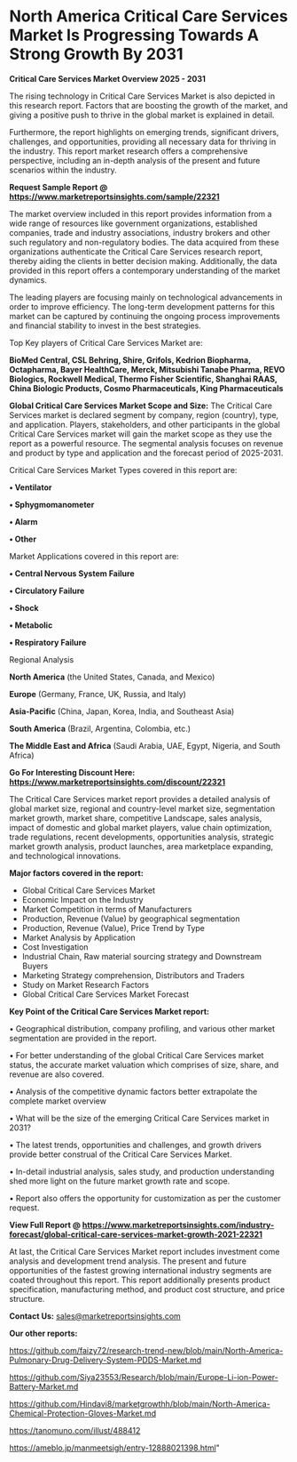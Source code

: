 # North America Critical Care Services Market Is Progressing Towards A Strong Growth By 2031

<Strong> Critical Care Services Market Overview 2025 - 2031</strong>

The rising technology in Critical Care Services Market is also depicted in this research report. Factors that are boosting the growth of the market, and giving a positive push to thrive in the global market is explained in detail.

Furthermore, the report highlights on emerging trends, significant drivers, challenges, and opportunities, providing all necessary data for thriving in the industry. This report market research offers a comprehensive perspective, including an in-depth analysis of the present and future scenarios within the industry.

<strong>Request Sample Report @ <a href=https://www.marketreportsinsights.com/sample/22321>https://www.marketreportsinsights.com/sample/22321</a></strong>

The market overview included in this report provides information from a wide range of resources like government organizations, established companies, trade and industry associations, industry brokers and other such regulatory and non-regulatory bodies. The data acquired from these organizations authenticate the Critical Care Services research report, thereby aiding the clients in better decision making. Additionally, the data provided in this report offers a contemporary understanding of the market dynamics.

The leading players are focusing mainly on technological advancements in order to improve efficiency. The long-term development patterns for this market can be captured by continuing the ongoing process improvements and financial stability to invest in the best strategies.

Top Key players of Critical Care Services Market are:

<strong>BioMed Central, CSL Behring, Shire, Grifols, Kedrion Biopharma, Octapharma, Bayer HealthCare, Merck, Mitsubishi Tanabe Pharma, REVO Biologics, Rockwell Medical, Thermo Fisher Scientific, Shanghai RAAS, China Biologic Products, Cosmo Pharmaceuticals, King Pharmaceuticals</strong>

<strong><b>Global Critical Care Services Market Scope and Size:</b></strong>
The Critical Care Services market is declared segment by company, region (country), type, and application. Players, stakeholders, and other participants in the global Critical Care Services market will gain the market scope as they use the report as a powerful resource. The segmental analysis focuses on revenue and product by type and application and the forecast period of 2025-2031.

Critical Care Services Market Types covered in this report are:

<strong>• Ventilator

• Sphygmomanometer

• Alarm

• Other</strong>

Market Applications covered in this report are:

<strong>• Central Nervous System Failure

• Circulatory Failure

• Shock

• Metabolic

• Respiratory Failure</strong> 

Regional Analysis

<strong>North America</strong> (the United States, Canada, and Mexico)

<strong>Europe</strong> (Germany, France, UK, Russia, and Italy)

<strong>Asia-Pacific</strong> (China, Japan, Korea, India, and Southeast Asia)

<strong>South America</strong> (Brazil, Argentina, Colombia, etc.)

<strong>The Middle East and Africa</strong> (Saudi Arabia, UAE, Egypt, Nigeria, and South Africa)

<strong>Go For Interesting Discount Here: <a href=https://www.marketreportsinsights.com/discount/22321>https://www.marketreportsinsights.com/discount/22321</a></strong>

The Critical Care Services market report provides a detailed analysis of global market size, regional and country-level market size, segmentation market growth, market share, competitive Landscape, sales analysis, impact of domestic and global market players, value chain optimization, trade regulations, recent developments, opportunities analysis, strategic market growth analysis, product launches, area marketplace expanding, and technological innovations.

<strong><b>Major factors covered in the report:</b></strong>
<ul>
  <li>Global Critical Care Services Market </li>
  <li>Economic Impact on the Industry</li>
  <li>Market Competition in terms of Manufacturers</li>
  <li>Production, Revenue (Value) by geographical segmentation</li>
  <li>Production, Revenue (Value), Price Trend by Type</li>
  <li>Market Analysis by Application</li>
  <li>Cost Investigation</li>
  <li>Industrial Chain, Raw material sourcing strategy and Downstream Buyers</li>
  <li>Marketing Strategy comprehension, Distributors and Traders</li>
  <li>Study on Market Research Factors</li>
  <li>Global Critical Care Services Market Forecast</li>
</ul>

<strong><b>Key Point of the Critical Care Services Market report:</b></strong>

• Geographical distribution, company profiling, and various other market segmentation are provided in the report.

• For better understanding of the global Critical Care Services market status, the accurate market valuation which comprises of size, share, and revenue are also covered.

• Analysis of the competitive dynamic factors better extrapolate the complete market overview

• What will be the size of the emerging Critical Care Services market in 2031?

• The latest trends, opportunities and challenges, and growth drivers provide better construal of the Critical Care Services Market.

• In-detail industrial analysis, sales study, and production understanding shed more light on the future market growth rate and scope.

• Report also offers the opportunity for customization as per the customer request.

<strong><b>View Full Report @ <a href=https://www.marketreportsinsights.com/industry-forecast/global-critical-care-services-market-growth-2021-22321>https://www.marketreportsinsights.com/industry-forecast/global-critical-care-services-market-growth-2021-22321</a></b></strong>


At last, the Critical Care Services Market report includes investment come analysis and development trend analysis. The present and future opportunities of the fastest growing international industry segments are coated throughout this report. This report additionally presents product specification, manufacturing method, and product cost structure, and price structure.

<strong>Contact Us:</strong>
sales@marketreportsinsights.com

<strong>Our other reports:</strong>

<a href=https://github.com/faizy72/research-trend-new/blob/main/North-America-Pulmonary-Drug-Delivery-System-PDDS-Market.md>https://github.com/faizy72/research-trend-new/blob/main/North-America-Pulmonary-Drug-Delivery-System-PDDS-Market.md</a>

<a href=https://github.com/Siya23553/Research/blob/main/Europe-Li-ion-Power-Battery-Market.md>https://github.com/Siya23553/Research/blob/main/Europe-Li-ion-Power-Battery-Market.md</a>

<a href=https://github.com/Hindavi8/marketgrowthh/blob/main/North-America-Chemical-Protection-Gloves-Market.md>https://github.com/Hindavi8/marketgrowthh/blob/main/North-America-Chemical-Protection-Gloves-Market.md</a>

<a href=https://tanomuno.com/illust/488412>https://tanomuno.com/illust/488412</a>

<a href=https://ameblo.jp/manmeetsigh/entry-12888021398.html>https://ameblo.jp/manmeetsigh/entry-12888021398.html</a>"
